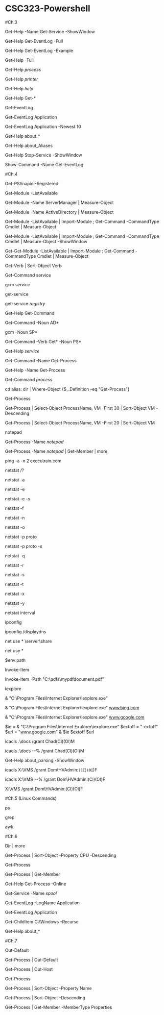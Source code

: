 # CSC323-Powershell

#Ch.3

Get-Help -Name Get-Service -ShowWindow 

Get-Help Get-EventLog -Full

Get-Help Get-EventLog -Example

Get-Help -Full

Get-Help *process*

Get-Help *printer*

Get-Help *help*

Get-Help Get-*

Get-EventLog

Get-EventLog Application

Get-EventLog Application -Newest 10

Get-Help about_*

Get-Help about_Aliases

Get-Help Stop-Service -ShowWindow

Show-Command -Name Get-EventLog


#Ch.4 

Get-PSSnapin -Registered


Get-Module -ListAvailable

Get-Module -Name ServerManager | Measure-Object

Get-Module -Name ActiveDirectory | Measure-Object

Get-Module -ListAvailable | Import-Module ; Get-Command -CommandType Cmdlet | Measure-Object

Get-Module -ListAvailable | Import-Module ; Get-Command -CommandType Cmdlet | Measure-Object -ShowWindow

Get-Get-Module -ListAvailable | Import-Module ; Get-Command -CommandType Cmdlet | Measure-Object

Get-Verb | Sort-Object Verb

 Get-Command service

 gcm *service*

 get-service

get-service *registry*

Get-Help Get-Command

Get-Command -Noun AD*

gcm -Noun SP*

Get-Command -Verb Get* -Noun PS*

Get-Help *service*

Get-Command -Name Get-Process

Get-Help -Name Get-Process

Get-Command *process*

cd alias: dir | Where-Object {$_.Definition -eq "Get-Process"}

Get-Process

Get-Process | Select-Object ProcessName, VM -First 30 | Sort-Object VM -Descending

Get-Process | Select-Object ProcessName, VM -First 20 | Sort-Object VM 

notepad

Get-Process -Name *notepad*

Get-Process -Name *notepad* | Get-Member | more

ping -a -n 2 executrain.com

netstat /?

netstat -a

netstat -e

netstat -e -s

netstat -f

netstat -n

netstat -o

netstat -p proto

netstat -p proto -s

netstat -q

netstat -r

netstat -s

netstat -t

netstat -x

netstat -y

netstat interval

ipconfig

ipconfig /displaydns

net use * \\server\share

net use *

$env:path

Invoke-Item

Invoke-Item -Path "C:\pdfs\mypdfdocument.pdf"

iexplore

& "C:\Program Files\Internet Explorer\iexplore.exe"

& "C:\Program Files\Internet Explorer\iexplore.exe" www.bing.com

& "C:\Program Files\Internet Explorer\iexplore.exe" www.google.com

$ie = & "C:\Program Files\Internet Explorer\iexplore.exe"
$extoff = "-extoff"
$url = "www.google.com"
& $ie $extoff $url

icacls .\docs /grant Chad(CI)(OI)M

icacls .\docs --% /grant Chad(CI)(OI)M

Get-Help about_parsing -ShowWindow

icacls X:\VMS /grant Dom\HVAdmin:`(CI`)`(OI`)F

icacls X:\VMS --% /grant Dom\HVAdmin:(CI)(OI)F

X:\VMS /grant Dom\HVAdmin:(CI)(OI)F


#Ch.5 (Linux Commands)

ps

grep

awk


#Ch.6 

Dir | more

Get-Process | Sort-Object -Property CPU -Descending

Get-Process

Get-Process | Get-Member

Get-Help Get-Process -Online

Get-Service -Name *spool*

Get-EventLog -LogName Application

Get-EventLog Application

Get-ChildItem C:\Windows -Recurse

Get-Help about_*


#Ch.7

Out-Default

Get-Process | Out-Default

Get-Process | Out-Host

Get-Process

Get-Process | Sort-Object -Property Name

Get-Process | Sort-Object -Descending 

Get-Process | Get-Member -MemberType Properties 































